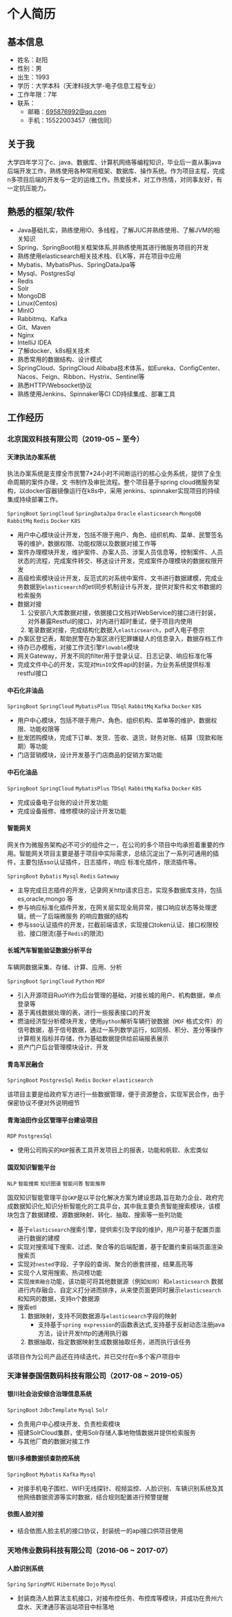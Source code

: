 # 个人简历

## 基本信息

- 姓名：赵阳
- 性别：男
- 出生：1993
- 学历：大学本科（天津科技大学-电子信息工程专业）
- 工作年限：7年
- 联系：
    - 邮箱：695876992@qq.com
    - 手机：15522003457（微信同）

## 关于我

大学四年学习了c、java、数据库、计算机网络等编程知识，毕业后一直从事java后端开发工作，熟练使用各种常用框架、数据库、操作系统。作为项目主程，完成n多项目后端的开发与一定的运维工作。热爱技术，对工作热情，对同事友好，有一定抗压能力。

## 熟悉的框架/软件

- Java基础扎实，熟练使用IO、多线程，了解JUC并熟练使用、了解JVM的相关知识
- Spring、SpringBoot相关框架体系,并熟练使用其进行微服务项目的开发
- 熟练使用elasticsearch相关技术栈、ELK等，并在项目中应用
- Mybatis、MybatisPlus、SpringDataJpa等
- Mysql、PostgresSql
- Redis
- Solr
- MongoDB
- Linux(Centos)
- MinIO
- Rabbitmq、Kafka
- Git、Maven
- Nginx
- IntelliJ IDEA
- 了解docker、k8s相关技术
- 熟悉常用的数据结构、设计模式
- SpringCloud、SpringCloud Alibaba技术体系，如Eureka、ConfigCenter、Nacos、Feign、Ribbon、Hystrix、Sentinel等
- 熟悉HTTP/Websocket协议
- 熟练使用Jenkins、Spinnaker等CI CD持续集成、部署工具

## 工作经历

### 北京国双科技有限公司（2019-05 ~ 至今）

#### 天津执法办案系统

执法办案系统是支撑全市民警7*24小时不间断运行的核心业务系统，提供了全生命周期的案件办理，文
书制作及审批流程。整个项目基于spring cloud微服务架构，以docker容器镜像运行在k8s中，采用
jenkins、spinnaker实现项目的持续集成持续部署工作。

`SpringBoot` `SpringCloud` `SpringDataJpa` `Oracle` `elasticsearch` `MongoDB` `RabbitMq` `Redis` `Docker` `K8S`

- 用户中心模块设计开发，包括不限于用户、角色、组织机构、菜单、民警签名等的维护，数据权限、功能权限以及数据对接工作等
- 案件办理模块开发，维护案件、办案人员、涉案人员信息等，控制案件、人员状态的流程，完成案件转交、移送设计开发，完成案件办理模块的数据权限开发
- 高级检索模块设计开发，反范式的对系统中案件、文书进行数据建模，完成业务数据到`elasticsearch`的etl同步机制设计与开发，提供对案件和文书数据的检索服务
- 数据对接
    1. 公安部八大库数据对接，依据接口文档对WebService的接口进行封装，对外暴露Restful的接口，对内进行超时重试，便于项目内使用
    2. 笔录数据对接，完成结构化数据入`elasticsearch`，pdf入电子卷宗
- 办案区登记表，帮助民警在办案区进行犯罪嫌疑人的信息录入，数据存档工作
- 待办已办模板，对接工作流引擎`Flowable`模块
- 网关Gateway，开发不同的filter用于登录认证、日志记录、响应标准化等
- 完成文件中心的开发，实现对`MinIO`文件api的封装，为业务系统提供标准restful接口

#### 中石化非油品

`SpringBoot` `SpringCloud` `MybatisPlus` `TDSql` `RabbitMq` `Kafka` `Docker` `K8S`

- 用户中心模块，包括不限于用户、角色、组织机构、菜单等的维护，数据权限、功能权限等
- 批发团购模块，完成下订单、发货、签收、退货，财务对账、结算（现款和账期）等功能
- 门店营销模块，设计开发基于门店商品的促销方案功能

#### 中石化油品

`SpringBoot` `SpringCloud` `MybatisPlus` `TDSql` `RabbitMq` `Kafka` `Docker` `K8S`

- 完成设备电子台账的设计开发功能
- 完成设备报修、维修模块的设计开发功能

#### 智能网关

网关作为微服务架构必不可少的组件之一，在公司的多个项目中均承担着重要的作用。智能网关项目主要是基于项目中实际需求，总结沉淀出了一系列可通用的插件，主要包括sso认证插件，日志插件，响应
标准化插件，限流插件等。

`SpringBoot` `Bybatis` `Mysql` `Redis` `Gateway`

- 主导完成日志插件的开发，记录网关http请求日志，实现多数据库支持，包括es,oracle,mongo
  等
- 参与响应标准化插件开发，在网关层实现全局异常，接口响应状态等处理逻辑，统一了后端微服务
  的响应数据的结构
- 参与sso认证插件的开发，拦截前端请求，实现接口token认证、接口权限校验、接口限流(基于`Redis`的限流)

#### 长城汽车智能验证数据分析平台

车辆网数据采集、存储、计算、应用、分析

`SpringBoot` `SpringCloud` `Python` `MDF`

- 引入开源项目RuoYi作为后台管理的基础，对接长城的用户、机构数据，单点登录等
- 基于离线数据处理的表，进行一些报表接口的开发
- 燃油经济型分析模块开发，使用`python`解析车辆行驶数据（`MDF`
  格式文件）的信号数据，基于信号数据，通过一系列数学运行，如同频、积分、差分等操作计算相关指标并存储，作为基础数据提供给前端报表展示
- 资产门户后台管理模块设计、开发

#### 青岛军民融合

`SpringBoot` `PostgresSql` `Redis` `Docker` `elasticsearch`

该项目主要是给政府军方进行一些数据管理，便于资源整合，实现军民合作，由于保密协议不便对外说明细节

#### 青海油田作业区管理平台建设项目

`RDP` `PostgresSql`

- 使用公司购买的`RDP`报表工具开发项目上的报表，功能和帆软、永宏类似

#### 国双知识智能平台

`NLP` `智能搜索` `知识图谱` `智能问答` `智能推荐`

国双知识智能管理平台`GKP`是以平台化解决方案为建设思路,旨在助力企业、政府完成数据知识化,知识分析智能化的工具平台，其中我主要负责智能搜索模块，该模块包含了数据建模、源数据映射、转化、抽取、搜索等一些列功能

- 基于`elasticsearch`搜索引擎，提供索引及字段的维护，用户可基于配置页面进行数据的建模
- 实现对搜索域下搜索、过滤、聚合等的后端配置，基于配置约束前端页面渲染搜索页
- 实现对`nested`字段、子字段的查询、聚合的嵌套拼接，结果高亮等
- 实现个人常用搜索、热词榜功能
- 实现`搜索融合`功能，该功能可将其他数据源（例如`知网`）和`elasticsearch`
  数据进行内存融合、自定义打分进而排序，从来使页面更同时展示`elasticsearch`和知网的数据，支持n个数据源
- 搜索etl
    1. 数据映射，支持不同数据源与`elasticsearch`字段的映射
        - 支持基于`spring expression`的函数表达式,支持基于反射动态注册java方法，设计开发http的通用执行器
    2. 数据抽取，指定数据映射生成数据抽取任务，进而执行该任务

该项目作为公司产品还在持续迭代，并已交付在n多个客户项目中

### 天津普泰国信数码科技有限公司（2017-08 ~ 2019-05）

#### 银川社会治安综合治理信息系统

`SpringBoot` `JdbcTemplate` `Mysql` `Solr`

- 负责用户中心模块开发、负责检索模块
- 搭建SolrCloud集群，使用Solr存储人事地物情数据并提供检索服务
- 与其他厂商的数据对接工作

#### 银川多维数据侦查防控系统

`SpringBoot` `Mybatis` `Kafka` `Mysql`

- 对接手机电子围栏、WIFI无线探针、视频监控、人脸识别、车辆识别系统及其他网络数据资源等实时数据，结合规则配置进行预警提醒

#### 依图人脸对接

- 结合依图人脸主机的接口协议，封装统一的api接口供项目使用

### 天地伟业数码科技有限公司（2016-06 ~ 2017-07）

#### 人脸识别系统

`Spring` `SpringMVC` `Hibernate` `Dojo` `Mysql`

- 封装商汤人脸算法主机接口，对接布控任务、布控库等模块，并成功在贵州六盘水、天津通莎客运站项目中标落地













